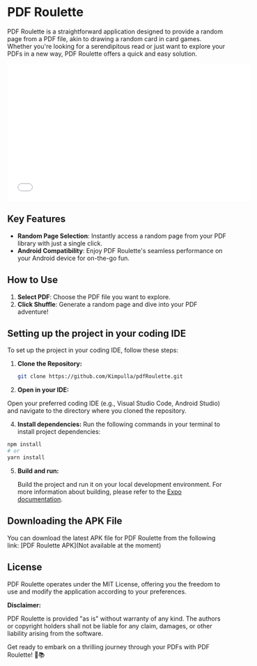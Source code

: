 # PDF Roulette

PDF Roulette is a straightforward application designed to provide a random page from a PDF file, akin to drawing a random card in card games. Whether you're looking for a serendipitous read or just want to explore your PDFs in a new way, PDF Roulette offers a quick and easy solution.



<div align="center">
  <iframe width="560" height="315" src="[https://www.youtube.com/embed/YOUR_VIDEO_ID_HERE](https://github.com/Kimpulla/pdfRoulette/assets/98890728/c6d6fd8c-2e43-4b9f-85a5-23227179714b)" frameborder="0" allowfullscreen></iframe>
</div>


## Key Features

- **Random Page Selection**: Instantly access a random page from your PDF library with just a single click.
- **Android Compatibility**: Enjoy PDF Roulette's seamless performance on your Android device for on-the-go fun.

## How to Use

1. **Select PDF**: Choose the PDF file you want to explore.
2. **Click Shuffle**: Generate a random page and dive into your PDF adventure!

## Setting up the project in your coding IDE

To set up the project in your coding IDE, follow these steps:

1. **Clone the Repository:**
   
   ```bash
   git clone https://github.com/Kimpulla/pdfRoulette.git

3. **Open in your IDE:**
   
Open your preferred coding IDE (e.g., Visual Studio Code, Android Studio) and navigate to the directory where you cloned the repository.

4. **Install dependencies:**
Run the following commands in your terminal to install project dependencies:
```bash
npm install
# or
yarn install
```

5. **Build and run:**
   
   Build the project and run it on your local development environment. For more information about building, please refer to the [Expo documentation](https://docs.expo.dev/build/setup/).


## Downloading the APK File

You can download the latest APK file for PDF Roulette from the following link:
[PDF Roulette APK](Not available at the moment)

## License

PDF Roulette operates under the MIT License, offering you the freedom to use and modify the application according to your preferences.

**Disclaimer:**

PDF Roulette is provided "as is" without warranty of any kind. The authors or copyright holders shall not be liable for any claim, damages, or other liability arising from the software.

Get ready to embark on a thrilling journey through your PDFs with PDF Roulette! 🎲📚

